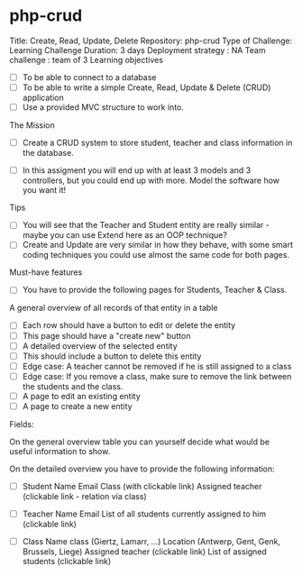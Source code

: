 # php-crud
Title: Create, Read, Update, Delete
Repository: php-crud
Type of Challenge: Learning Challenge
Duration: 3 days
Deployment strategy : NA
Team challenge : team of 3
Learning objectives

- [ ] To be able to connect to a database
- [ ] To be able to write a simple Create, Read, Update & Delete (CRUD) application
- [ ] Use a provided MVC structure to work into.

The Mission
- [ ] Create a CRUD system to store student, teacher and class information in the database. 


- [ ] In this assigment you will end up with at least 3 models and 3 controllers, but you could end up with more. Model the software how you want it!


Tips
- [ ] You will see that the Teacher and Student entity are really similar - maybe you can use Extend here as an OOP technique?
- [ ] Create and Update are very similar in how they behave, with some smart coding techniques you could use almost the same code for both pages.

Must-have features
- [ ] You have to provide the following pages for Students, Teacher & Class.

A general overview of all records of that entity in a table

- [ ] Each row should have a button to edit or delete the entity
- [ ] This page should have a "create new" button
- [ ] A detailed overview of the selected entity
- [ ] This should include a button to delete this entity
- [ ] Edge case: A teacher cannot be removed if he is still assigned to a class
- [ ] Edge case: If you remove a class, make sure to remove the link between the students and the class.
- [ ] A page to edit an existing entity
- [ ] A page to create a new entity

Fields:

On the general overview table you can yourself decide what would be useful information to show.

On the detailed overview you have to provide the following information:

- [ ] Student
Name
Email
Class (with clickable link)
Assigned teacher (clickable link - relation via class)

- [ ] Teacher
Name
Email
List of all students currently assigned to him (clickable link)

- [ ] Class
Name class (Giertz, Lamarr, ...)
Location (Antwerp, Gent, Genk, Brussels, Liege)
Assigned teacher (clickable link)
List of assigned students (clickable link)
